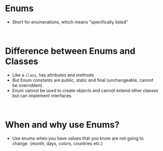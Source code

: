 # Enums

- Short for enumerations, which means "specifically listed"

<br>

# Difference between Enums and Classes

- Like a `class`, has attributes and methods
- But Enum constants are public, static and final (unchangeable, cannot be overridden).
- Enum cannot be used to create objects and cannot extend other classes but can implement interfaces.

<br>

# When and why use Enums?

- Use enums when you have values that you know are not going to change. (month, days, colors, countries etc.)